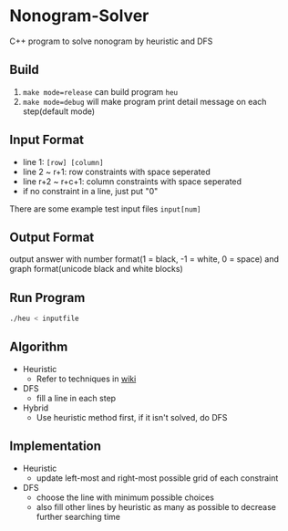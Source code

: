 # Nonogram-Solver
C++ program to solve nonogram by heuristic and DFS

## Build

1. `make mode=release` can build program `heu`
2. `make mode=debug` will make program print detail message on each step(default mode)

## Input Format

- line 1: `[row] [column]`  
- line 2 ~ r+1: row constraints with space seperated  
- line r+2 ~ r+c+1: column constraints with space seperated  
- if no constraint in a line, just put "0"

There are some example test input files `input[num]`

## Output Format

output answer with number format(1 = black, -1 = white, 0 = space) and graph format(unicode black and white blocks)

## Run Program

```bash
./heu < inputfile
```

## Algorithm

- Heuristic
  - Refer to techniques in [wiki](https://en.wikipedia.org/wiki/Nonogram)
- DFS
  - fill a line in each step
- Hybrid
  - Use heuristic method first, if it isn't solved, do DFS

## Implementation

- Heuristic
  - update left-most and right-most possible grid of each constraint
- DFS
  - choose the line with minimum possible choices
  - also fill other lines by heuristic as many as possible to decrease further searching time
